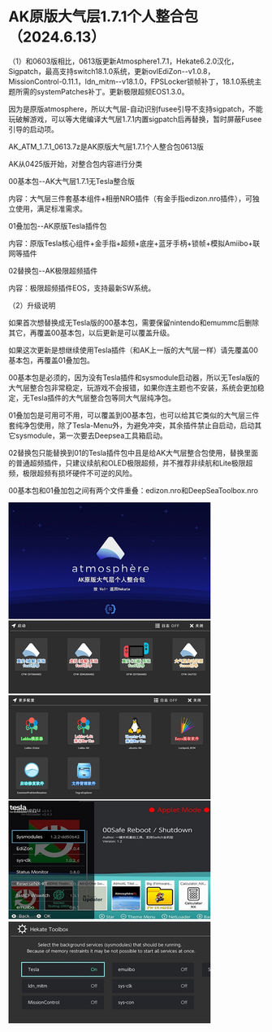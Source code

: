 # AK原版大气层1.7.1个人整合包（2024.6.13）

（1）和0603版相比，0613版更新Atmosphere1.7.1，Hekate6.2.0汉化，Sigpatch，最高支持switch18.1.0系统，更新ovlEdiZon--v1.0.8，MissionControl-0.11.1，ldn_mitm--v18.1.0，FPSLocker锁帧补丁，18.1.0系统主题所需的systemPatches补丁。更新极限超频EOS1.3.0。

因为是原版atmosphere，所以大气层-自动识别fusee引导不支持sigpatch，不能玩破解游戏，可以等大佬编译大气层1.7.1内置sigpatch后再替换，暂时屏蔽Fusee引导的启动项。

AK_ATM_1.7.1_0613.7z是AK原版大气层1.7.1个人整合包0613版

AK从0425版开始，对整合包内容进行分类

00基本包--AK大气层1.7.1无Tesla整合版

内容：大气层三件套基本组件+相册NRO插件（有金手指edizon.nro插件），可独立使用，满足标准需求。

01叠加包--AK原版Tesla插件包

内容：原版Tesla核心组件+金手指+超频+底座+蓝牙手柄+锁帧+模拟Amiibo+联网等插件

02替换包--AK极限超频插件

内容：极限超频插件EOS，支持最新SW系统。

（2）升级说明

如果首次想替换成无Tesla版的00基本包，需要保留nintendo和emummc后删除其它，再覆盖00基本包，以后更新是可以覆盖升级。

如果这次更新是想继续使用Tesla插件（和AK上一版的大气层一样）请先覆盖00基本包，再覆盖01叠加包。

00基本包是必须的，因为没有Tesla插件和sysmodule启动器，所以无Tesla版的大气层整合包非常稳定，玩游戏不会报错，如果你连主题也不安装，系统会更加稳定，无Tesla插件的大气层整合包等同大气层纯净包。

01叠加包是可用可不用，可以覆盖到00基本包，也可以给其它类似的大气层三件套纯净包使用，除了Tesla-Menu外，为避免冲突，其余插件禁止自启动，启动其它sysmodule，第一次要去Deepsea工具箱启动。

02替换包只能替换到01的Tesla插件包中且是给AK大气层整合包使用，替换里面的普通超频插件，只建议续航和OLED极限超频，并不推荐非续航和Lite极限超频，极限超频有损坏硬件不可逆的风险。

00基本包和01叠加包之间有两个文件重叠：edizon.nro和DeepSeaToolbox.nro

<img src="https://github.com/AK478BB/AK-Atmosphere/blob/master/AK_ATM_1.5.1_0329.jpg">
